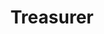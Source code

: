 ---
name: 'Open Position'
title: 'Treasurer'
apply: 'nick@codefornashville.org'
img: 'img/account-icon-png-5.jpg'
---